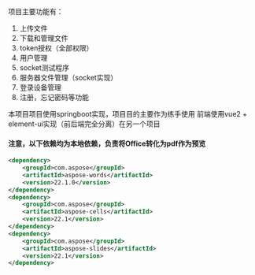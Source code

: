 项目主要功能有：

1. 上传文件
2. 下载和管理文件
3. token授权（全部权限）
4. 用户管理
5. socket测试程序
6. 服务器文件管理（socket实现）
7. 登录设备管理
8. 注册，忘记密码等功能

本项目项目使用springboot实现，项目目的主要作为练手使用
前端使用vue2 + element-ui实现（前后端完全分离）在另一个项目

#### 注意，以下依赖均为本地依赖，负责将Office转化为pdf作为预览

```xml
<dependency>
    <groupId>com.aspose</groupId>
    <artifactId>aspose-words</artifactId>
    <version>22.1.0</version>
</dependency>
<dependency>
    <groupId>com.aspose</groupId>
    <artifactId>aspose-cells</artifactId>
    <version>22.1</version>
</dependency>
<dependency>
    <groupId>com.aspose</groupId>
    <artifactId>aspose-slides</artifactId>
    <version>22.1</version>
</dependency>
```